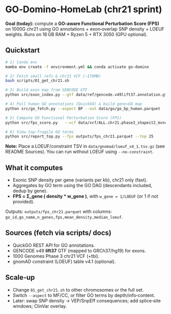 # GO‑Domino‑HomeLab (chr21 sprint)

**Goal (today):** compute a **GO‑aware Functional Perturbation Score (FPS)** on 1000G chr21 using GO annotations + exon‑overlap SNP density + LOEUF weights. Runs on 16 GB RAM + Ryzen 5 + RTX 3050 (GPU optional).

## Quickstart
```bash
# 1) Conda env
mamba env create -f environment.yml && conda activate go-domino

# 2) Fetch small refs & chr21 VCF (~170MB)
bash scripts/01_get_chr21.sh

# 3) Build exon map from GENCODE GTF
python src/exon_index.py --gtf data/ref/gencode.v49lift37.annotation.gtf.gz --out data/ref/exons_chr21.parquet

# 4) Pull human GO annotations (QuickGO) & build gene↔GO map
python src/go_fetch.py --aspect BP --out data/go/go_bp_human.parquet

# 5) Compute GO Functional Perturbation Score (FPS)
python src/fps_score.py   --vcf data/vcf/ALL.chr21.phase3_shapeit2_mvncall_integrated_v5a.20130502.genotypes.vcf.gz   --exons data/ref/exons_chr21.parquet   --go data/go/go_bp_human.parquet   --loeuf data/gnomad/loeuf_v4_1.tsv.gz   --out outputs/fps_chr21.parquet

# 6) View top‑fragile GO terms
python src/report_top.py --fps outputs/fps_chr21.parquet --top 25
```
**Note:** Place a LOEUF/constraint TSV in `data/gnomad/loeuf_v4_1.tsv.gz` (see README Sources). You can run without LOEUF using `--no-constraint`.

## What it computes
- Exonic SNP density per gene (variants per kb), chr21 only (fast).
- Aggregates by GO term using the GO DAG (descendants included, dedup by gene).
- **FPS = Σ_gene ( density * w_gene )**, with `w_gene = 1/LOEUF` (or 1 if not provided).

Outputs: `outputs/fps_chr21.parquet` with columns: `go_id,go_name,n_genes,fps,mean_density,median_loeuf`.

## Sources (fetch via scripts/ docs)
- QuickGO REST API for GO annotations.
- GENCODE v49 **lift37** GTF (mapped to GRCh37/hg19) for exons.
- 1000 Genomes Phase 3 chr21 VCF (+tbi).
- gnomAD constraint (LOEUF) table v4.1 (optional).

## Scale‑up
- Change `01_get_chr21.sh` to other chromosomes or the full set.
- Switch `--aspect` to MF/CC, or filter GO terms by depth/info‑content.
- Later: swap SNP density → VEP/SnpEff consequences; add splice‑site windows; ClinVar overlay.
